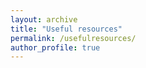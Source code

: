 ```yaml
---
layout: archive
title: "Useful resources"
permalink: /usefulresources/
author_profile: true
---
```

